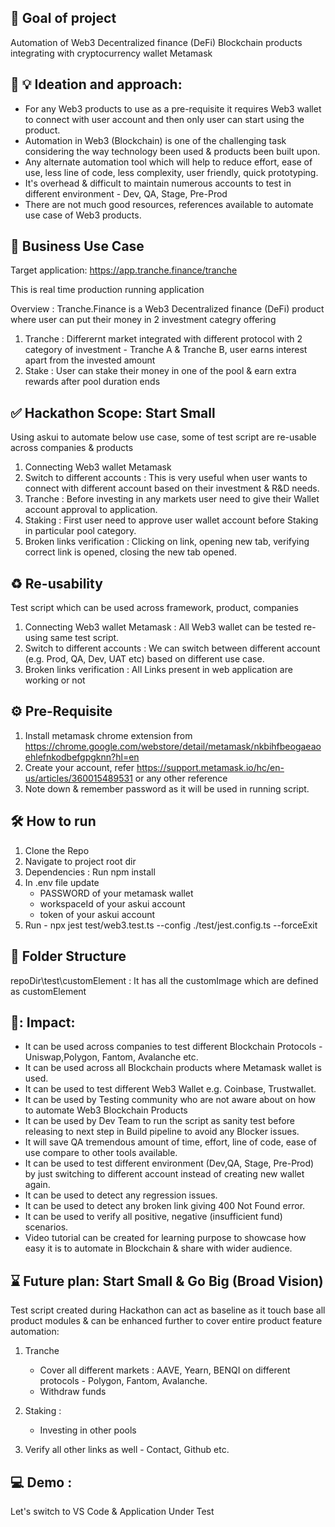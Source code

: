 ## :dart: Goal of project
Automation of Web3 Decentralized finance (DeFi) Blockchain products integrating with cryptocurrency wallet Metamask 

## :thinking: :bulb: Ideation and approach:
- For any Web3 products to use as a pre-requisite it requires Web3 wallet to connect with user account and then only user can start using the product.
- Automation in Web3 (Blockchain) is one of the challenging task considering the way technology been used & products been built upon.
- Any alternate automation tool which will help to reduce effort, ease of use, less line of code, less complexity, user friendly, quick prototyping.
- It's overhead & difficult to maintain numerous accounts to test in different environment - Dev, QA, Stage, Pre-Prod
- There are not much good resources, references available to automate use case of Web3 products.

## :money_mouth_face: Business Use Case
Target application: https://app.tranche.finance/tranche

This is real time production running application

Overview : Tranche.Finance is a Web3 Decentralized finance (DeFi) product where user can put their money in 2 investment categry offering
1. Tranche : Differernt market integrated with different protocol with 2 category of investment - Tranche A & Tranche B, user earns interest apart from the invested amount
2. Stake : User can stake their money in one of the pool & earn extra rewards after pool duration ends

## :white_check_mark: Hackathon Scope: Start Small
Using askui to automate below use case, some of test script are re-usable across companies & products
1. Connecting Web3 wallet Metamask
2. Switch to different accounts : This is very useful when user wants to connect with different account based on their investment & R&D needs.
3. Tranche : Before investing in any markets user need to give their Wallet account approval to application.
4. Staking : First user need to approve user wallet account before Staking in particular pool category.
5. Broken links verification : Clicking on link, opening new tab, verifying correct link is opened, closing the new tab opened.

## :recycle: Re-usability
Test script which can be used across framework, product, companies
1. Connecting Web3 wallet Metamask : All Web3 wallet can be tested re-using same test script.
2. Switch to different accounts : We can switch between different account (e.g. Prod, QA, Dev, UAT etc) based on different use case.
3. Broken links verification : All Links present in web application are working or not


##  :gear: Pre-Requisite
1. Install metamask chrome extension from https://chrome.google.com/webstore/detail/metamask/nkbihfbeogaeaoehlefnkodbefgpgknn?hl=en
2. Create your account, refer https://support.metamask.io/hc/en-us/articles/360015489531 or any other reference
3. Note down & remember password as it will be used in running script.

## :hammer_and_wrench: How to run
1. Clone the Repo
2. Navigate to project root dir
3. Dependencies : Run npm install 
4. In .env file update 
   - PASSWORD of your metamask wallet
   - workspaceId of your askui account
   - token of your askui account
6. Run - npx jest test/web3.test.ts --config ./test/jest.config.ts --forceExit

## :ledger: Folder Structure
repoDir\test\customElement : It has all the customImage which are defined as customElement

## 🌟: Impact:
- It can be used across companies to test different Blockchain Protocols - Uniswap,Polygon, Fantom, Avalanche etc.
- It can be used across all Blockchain products where Metamask wallet is used.
- It can be used to test different Web3 Wallet e.g. Coinbase, Trustwallet.
- It can be used by Testing community who are not aware about on how to automate Web3 Blockchain Products
- It can be used by Dev Team to run the script as sanity test before releasing to next step in Build pipeline to avoid any Blocker issues.
- It will save QA tremendous amount of time, effort, line of code, ease of use compare to other tools available.
- It can be used to test different environment (Dev,QA, Stage, Pre-Prod) by just switching to different account instead of creating new wallet again.
- It can be used to detect any regression issues.
- It can be used to detect any broken link giving 400 Not Found error.
- It can be used to verify all positive, negative (insufficient fund) scenarios.
- Video tutorial can be created for learning purpose to showcase how easy it is to automate in Blockchain & share with wider audience.

## :hourglass: Future plan: Start Small & Go Big (Broad Vision)
Test script created during Hackathon can act as baseline as it touch base all product modules & can be enhanced further to cover entire product feature automation:
1. Tranche
   -  Cover all different markets : AAVE, Yearn, BENQI on different protocols - Polygon, Fantom, Avalanche. 
   -  Withdraw funds

2. Staking : 
    -  Investing in other pools
    
3. Verify all other links as well - Contact, Github etc.


## :computer: Demo :
Let's switch to VS Code & Application Under Test